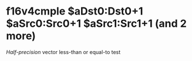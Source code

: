 # f16v4cmple $aDst0:Dst0+1 $aSrc0:Src0+1 $aSrc1:Src1+1 (and 2 more)

*Half-precision* vector less-than or equal-to test
